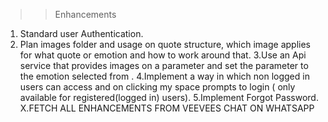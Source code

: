 >>Enhancements
1. Standard user Authentication.
2. Plan images folder and usage on quote structure, which image applies for what quote or emotion and how to work around that. 
3.Use an Api service that provides images on a parameter and set the parameter to the emotion selected from <EmotionCircle />.
4.Implement a way in which non logged in users can access <App /> and on clicking my space prompts to login (<NySpace /> only available for registered(logged in) users). 
5.Implement Forgot Password.
X.FETCH ALL ENHANCEMENTS FROM VEEVEES CHAT ON WHATSAPP
